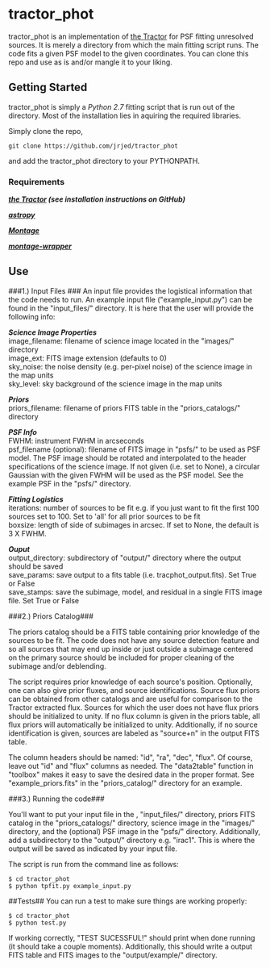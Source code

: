 
# tractor_phot #
tractor_phot is an implementation of [the Tractor](https://github.com/dstndstn/tractor) for PSF fitting unresolved sources. It is merely a directory from which the main fitting script runs. The code fits a given PSF model to the given coordinates. You can clone this repo and use as is and/or mangle it to your liking.

## Getting Started ##
tractor_phot is simply a *Python 2.7* fitting script that is run out of the directory. Most of the installation lies in aquiring the required libraries.

Simply clone the repo,

```
git clone https://github.com/jrjed/tractor_phot
```
and add the tractor_phot directory to your PYTHONPATH.

### Requirements ##
***[the Tractor](https://github.com/dstndstn/tractor) (see installation instructions on GitHub)***

***[astropy](https://github.com/astropy/astropy)***

***[Montage](http://montage.ipac.caltech.edu/)***

***[montage-wrapper](http://www.astropy.org/montage-wrapper/)***

## Use ##

###1.) Input Files ###
An input file provides the logistical information that the code needs to run. 
An example input file ("example_input.py") can be found in the "input_files/" directory. It is here that the user will provide the following info:

***Science Image Properties***  
image_filename: filename of science image located in the "images/" directory  
image_ext: FITS image extension (defaults to 0)  
sky_noise: the noise density (e.g. per-pixel noise) of the science image in the map units  
sky_level: sky background of the science image in the map units  

***Priors***  
priors_filename: filename of priors FITS table in the "priors_catalogs/" directory  

***PSF Info***  
FWHM: instrument FWHM in arcseconds  
psf_filename (optional): filename of FITS image in "psfs/" to be used as PSF model. The PSF image should be rotated and interpolated to the header specifications of the science image. If not given (i.e. set to None), a circular Gaussian with the given FWHM will be used as the PSF model. See the example PSF in the "psfs/" directory.

***Fitting Logistics***  
iterations: number of sources to be fit e.g. if you just want to fit the first 100 sources set to 100. Set to 'all' for all prior sources to be fit  
boxsize: length of side of subimages in arcsec. If set to None, the default is 3 X FWHM.  

***Ouput***  
output_directory: subdirectory of "output/" directory where the output should be saved  
save_params: save output to a fits table (i.e. tracphot_output.fits). Set True or False  
save_stamps: save the subimage, model, and residual in a single FITS image file. Set True or False  

###2.) Priors Catalog###

The priors catalog should be a FITS table containing prior knowledge of the sources to be fit. The code does not have any source detection feature and so all sources that may end up inside or just outside a subimage centered on the primary source should be included for proper cleaning of the subimage and/or deblending.

The script requires prior knowledge of each source's position. Optionally, one can also give prior fluxes, and source identifications. Source flux priors can be obtained from other catalogs and are useful for comparison to the Tractor extracted flux. Sources for which the user does not have flux priors should be initialized to unity. If no flux column is given in the priors table, all flux priors will automatically be initialized to unity. Additionally, if no source identification is given, sources are labeled as "source+n" in the output FITS table. 

The column headers should be named: "id", "ra", "dec", "flux". Of course, leave out "id" and "flux" columns as needed. The "data2table" function in "toolbox" makes it easy to save the desired data in the proper format. See "example_priors.fits" in the "priors_catalog/" directory for an example.

###3.) Running the code###

You'll want to put your input file in the , "input_files/" directory, priors FITS catalog in the "priors_catalogs/" directory, science image in the "images/" directory, and the (optional) PSF image in the "psfs/" directory. Additionally, add a subdirectory to the "output/" directory e.g. "irac1". This is where the output will be saved as indicated by your input file. 

The script is run from the command line as follows:
```
$ cd tractor_phot
$ python tpfit.py example_input.py
```

##Tests##
You can run a test to make sure things are working properly:
```
$ cd tractor_phot
$ python test.py
```
If working correctly, "TEST SUCESSFUL!" should print when done running (it should take a couple moments). Additionally, this should write a output FITS table and FITS images to the "output/example/" directory.
